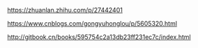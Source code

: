 
https://zhuanlan.zhihu.com/p/27442401

https://www.cnblogs.com/gongyuhonglou/p/5605320.html

http://gitbook.cn/books/595754c2a13db23ff231ec7c/index.html